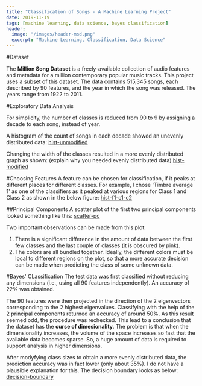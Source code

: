 ```yaml
---
title: "Classification of Songs - A Machine Learning Project"
date: 2019-11-19
tags: [machine learning, data science, bayes classification]
header:
  image: "/images/header-msd.png"
  excerpt: "Machine Learning, Classification, Data Science"
---
```


#Dataset

The **Million Song Dataset** is a freely-available collection of audio features and metadata for a million contemporary popular music tracks. This project uses a [subset](http://millionsongdataset.com/pages/getting-dataset/#subset) of this dataset. The data contains 515,345 songs, each described by 90 features, and the year in which the song was released. The years range from 1922 to 2011.

#Exploratory Data Analysis

For simplicity, the number of classes is reduced from 90 to 9 by assigning a decade to each song, instead of year.

A histogram of the count of songs in each decade showed an unevenly distributed data:
[hist-unmodified](/images/hist-unmodified.png)

Changing the width of the classes resulted in a more evenly distributed graph as shown: (explain why you needed evenly distributed data)
[hist-modified](/images/hist-modified.png)

#Choosing Features
A feature can be chosen for classification, if it peaks at different places for different classes. For example, I chose 'Timbre average 1' as one of the classifiers as it peaked at various regions for Class 1 and Class 2 as shown in the below figure:
[hist-f1-c1-c2](/images/hist-f1-c1-c2.png)

##Principal Components
A scatter plot of the first two principal components looked something like this:
[scatter-pc](/images/scatter-pc.png)

Two important observations can be made from this plot:
1. There is a significant difference in the amount of data between the first few classes and the last couple of classes (it is obscured by pink).
2. The colors are all bundled together. Ideally, the different colors must be local to different regions on the plot, so that a more accurate decision can be made when predicting the class of some unknown data.

#Bayes' CLassification
The test data was first classified without reducing any dimensions (i.e., using all 90 features independently). An accuracy of 22% was obtained.

The 90 features were then projected in the direction of the 2 eigenvectors corresponding to the 2 highest eigenvalues. Classifying with the help of the 2 principal components returned an accuracy of around 50%. As this result seemed odd, the procedure was rechecked.
This lead to a conclusion that the dataset has the **curse of dimesionality**. The problem is that when the dimensionality increases, the volume of the space increases so fast that the available data becomes sparse. So, a huge amount of data is required to support analysis in higher dimensions.

After modyfying class sizes to obtain a more evenly distributed data, the prediction accuracy was in fact lower (only about 35%). I do not have a plausible explanation for this. The decision boundary looks as below:
[decision-boundary](/images/dec-bound.png)
